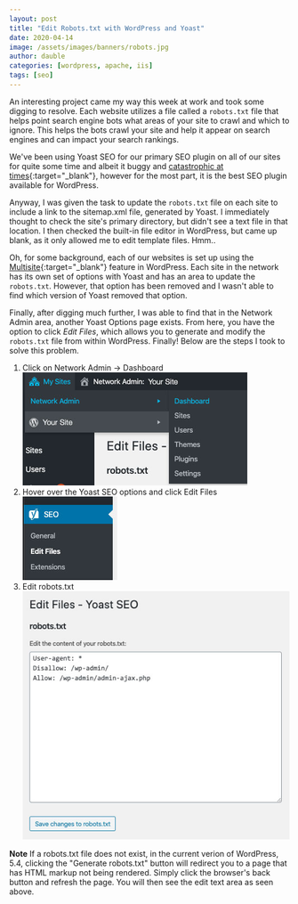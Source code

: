 ```yaml
---
layout: post
title: "Edit Robots.txt with WordPress and Yoast"
date: 2020-04-14
image: /assets/images/banners/robots.jpg
author: dauble
categories: [wordpress, apache, iis]
tags: [seo]
---
```


An interesting project came my way this week at work and took some digging to resolve. Each website utilizes a file called a `robots.txt` file that helps point search engine bots what areas of your site to crawl and which to ignore. This helps the bots crawl your site and help it appear on search engines and can impact your search rankings.

We've been using Yoast SEO for our primary SEO plugin on all of our sites for quite some time and albeit it buggy and [catastrophic at times](https://yoast.com/media-attachment-urls/){:target="_blank"}, however for the most part, it is the best SEO plugin available for WordPress.

Anyway, I was given the task to update the `robots.txt` file on each site to include a link to the sitemap.xml file, generated by Yoast. I immediately thought to check the site's primary directory, but didn't see a text file in that location. I then checked the built-in file editor in WordPress, but came up blank, as it only allowed me to edit template files. Hmm..

Oh, for some background, each of our websites is set up using the [Multisite](https://wordpress.org/support/article/glossary/#multisite){:target="_blank"} feature in WordPress. Each site in the network has its own set of options with Yoast and has an area to update the `robots.txt`. However, that option has been removed and I wasn't able to find which version of Yoast removed that option.

Finally, after digging much further, I was able to find that in the Network Admin area, another Yoast Options page exists. From here, you have the option to click *Edit Files*, which allows you to generate and modify the `robots.txt` file from within WordPress. Finally! Below are the steps I took to solve this problem.

1. Click on Network Admin -> Dashboard<br>
![Clicking on Network Admin, followed by Dashboard link](/assets/images/posts/network-admin.jpg)
2. Hover over the Yoast SEO options and click Edit Files<br>
![Click on Yoast SEO, Edit Files](/assets/images/posts/seo-edit-files.jpg)
3. Edit robots.txt<br>
![Edit robots.txt text input](/assets/images/posts/edit-robots.jpg)

**Note** If a robots.txt file does not exist, in the current verion of WordPress, 5.4, clicking the "Generate robots.txt" button will redirect you to a page that has HTML markup not being rendered. Simply click the browser's back button and refresh the page. You will then see the edit text area as seen above.